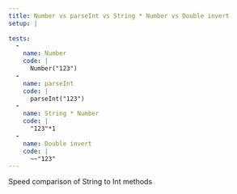 ```yaml
---
title: Number vs parseInt vs String * Number vs Double invert
setup: |
  
tests:
  -
    name: Number
    code: |
      Number("123")
  -
    name: parseInt
    code: |
      parseInt("123")
  -
    name: String * Number
    code: |
      "123"*1
  -
    name: Double invert
    code: |
      ~~"123"
---
```

Speed comparison of String to Int methods
